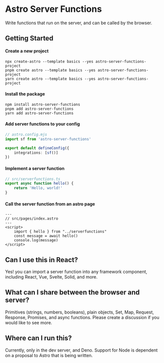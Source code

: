 # Astro Server Functions
Write functions that run on the server, and can be called by the browser.

## Getting Started

#### Create a new project
```
npx create-astro --template basics --yes astro-server-functions-project
pnpm create astro --template basics --yes astro-server-functions-project
yarn create astro --template basics --yes astro-server-functions-project
```

#### Install the package
```
npm install astro-server-functions
pnpm add astro-server-functions
yarn add astro-server-functions
```

#### Add server functions to your config
```ts
// astro.config.mjs
import sf from 'astro-server-functions'

export default defineConfig({
    integrations: [sf()]
})
```

#### Implement a server function
```ts
// src/serverfunctions.ts
export async function hello() {
    return 'Hello, world!'
}
```

#### Call the server function from an astro page
```astro
---
// src/pages/index.astro
---
<script>
    import { hello } from "../serverfunctions"
    const message = await hello()
    console.log(message)
</script>
```

## Can I use this in React?
Yes! you can import a server function into any framework component, including React, Vue, Svelte, Solid, and more.

## What can I share between the browser and server?
Primitives (strings, numbers, booleans), plain objects, Set, Map, Request, Response, Promises, and async functions. Please create a discussion if you would like to see more.

## Where can I run this?
Currently, only in the dev server, and Deno. Support for Node is dependent on a proposal to Astro that is being written.
